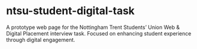 # ntsu-student-digital-task
A prototype web page for the Nottingham Trent Students’ Union Web &amp; Digital Placement interview task. Focused on enhancing student experience through digital engagement.
